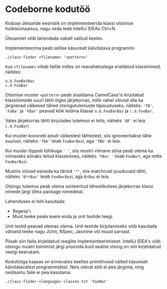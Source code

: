 # Codeborne kodutöö

Koduse ülesande eesmärk on implementeerida klassi otsimise
funktsionaalsus, nagu seda teeb IntelliJ IDEAs Ctrl+N.

Ülesannet võib lahendada vabalt valitud keeles.

Implementeerima peab sellise käsurealt käivitatava programmi:

```
./class-finder <filename> '<pattern>'
```

kus `<filename>` viitab failile milles on reavahetustega eraldatud
klassinimed, näiteks:

```
a.b.FooBarBaz
c.d.FooBar
```

Otsimise muster `<pattern>` peab sisaldama CamelCase'is kirjutatud klassinimede
suuri tähti õiges järjekorras, mille vahel võivad olla ka järgnevad
väikesed tähed otsingutulemuste täpsustuseks, näiteks: `'FB'`, `'FoBa'` ja
`'FBar'` peavad kõik leidma klasse `a.b.FooBarBaz` ja `c.d.FooBar`.

Vales järjekorras tähti kirjutades tulemusi ei leita, näiteks `'BF'`
ei leia `c.d.FooBar`i.

Kui muster koosneb ainult väikestest tähtedest, siis ignoreeritakse tähe
suurust, näiteks `'fbb'` leiab `FooBarBaz`i, aga `'fBb'` ei leia.

Kui muster lõppeb tühikuga `' '`, siis mustri viimane sõna peab olema ka
viimaseks sõnaks leitud klassinimes, näiteks `'FBar '` leiab `FooBar`i,
aga mitte `FooBarBaz`i.

Mustris võivad esineda ka tärnid `'*'`, mis matchivad puuduvaid tähti,
näiteks `'B*rBaz'` leiab `FooBarBaz`i, aga `BrBaz` ei leia.

Otsingu tulemus peab olema sorteeritud tähestikulises järjekorras
klassi nimede järgi (ilma package nimedeta).

Lahenduses ei tohi kasutada:
- Regexp'i.
- Muid teeke peale keele enda ja unit testide teegi.

Unit testid peavad olemas olema. Unit testide kirjutamiseks võib kasutada
väliseid teeke nagu JUnit, RSpec, Jasmine või muud sarnast.

Piisab siin failis kirjeldatud reeglite implementeerimisest.
IntelliJ IDEA's võib otsingu mustri toimimist järgi proovida
kuid sealne otsing on siin kirjeldatust veelgi keerukam.

Kodutööga kaasas on erinevates keeltes primitiivsed näited käsurealt käivitatavatest programmidest.
Neis olevat stiili ei pea järgima, ning neidsamu faile ei pea kasutama.

```
./class-finder-<language> classes.txt 'FooBar'
```
